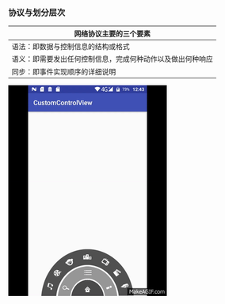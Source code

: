 ### 协议与划分层次

|网络协议主要的三个要素|
|-------|
|语法：即数据与控制信息的结构或格式|
|语义：即需要发出任何控制信息，完成何种动作以及做出何种响应|
|同步：即事件实现顺序的详细说明|
![image](https://github.com/ningbaoqi/CustomView/blob/master/gif/menu2.gif)
